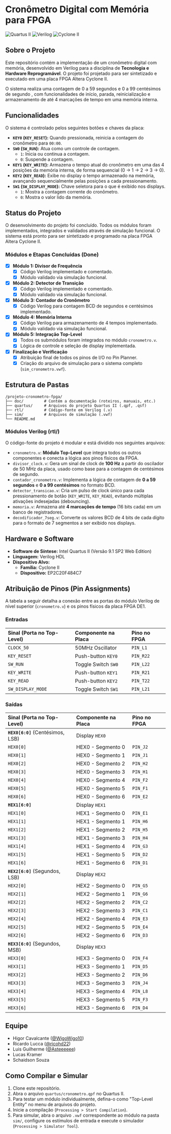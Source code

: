 # Cronômetro Digital com Memória para FPGA

![Quartus II](https://img.shields.io/badge/Quartus%20II-9.1-blue?style=for-the-badge&logo=intel)
![Verilog](https://img.shields.io/badge/Language-Verilog-green?style=for-the-badge)
![Cyclone II](https://img.shields.io/badge/FPGA-Cyclone%20II-orange?style=for-the-badge)

## Sobre o Projeto


Este repositório contém a implementação de um cronômetro digital com memória, desenvolvido em Verilog para a disciplina de **Tecnologia e Hardware Reprogramável**. O projeto foi projetado para ser sintetizado e executado em uma placa FPGA Altera Cyclone II.

O sistema realiza uma contagem de 0 a 59 segundos e 0 a 99 centésimos de segundo , com funcionalidades de início, parada, reinicialização e armazenamento de até 4 marcações de tempo em uma memória interna.

## Funcionalidades

O sistema é controlado pelos seguintes botões e chaves da placa:

* **`KEY0` (`KEY_RESET`):** Quando pressionada, reinicia a contagem do cronômetro para `00:00`.
* **`SW0` (`SW_RUN`):** Atua como um controle de contagem.
    * `1`: Inicia ou continua a contagem.
    * `0`: Suspende a contagem.
* **`KEY1` (`KEY_WRITE`):** Armazena o tempo atual do cronômetro em uma das 4 posições da memória interna, de forma sequencial (0 -> 1 -> 2 -> 3 -> 0).
* **`KEY2` (`KEY_READ`):** Exibe no display o tempo armazenado na memória, avançando sequencialmente pelas posições a cada pressionamento.
* **`SW1` (`SW_DISPLAY_MODE`):** Chave seletora para o que é exibido nos displays.
    * `1`: Mostra a contagem corrente do cronômetro.
    * `0`: Mostra o valor lido da memória.

## Status do Projeto

O desenvolvimento do projeto foi concluído. Todos os módulos foram implementados, integrados e validados através de simulação funcional. O sistema está pronto para ser sintetizado e programado na placa FPGA Altera Cyclone II.

### Módulos e Etapas Concluídas (Done)

- [x] **Módulo 1: Divisor de Frequência**
  - [x] Código Verilog implementado e comentado.
  - [x] Módulo validado via simulação funcional.
- [x] **Módulo 2: Detector de Transição**
  - [x] Código Verilog implementado e comentado.
  - [x] Módulo validado via simulação funcional.
- [x] **Módulo 3: Contador do Cronômetro**
  - [x] Código Verilog para contagem BCD de segundos e centésimos implementado.
- [x] **Módulo 4: Memória Interna**
  - [x] Código Verilog para armazenamento de 4 tempos implementado.
  - [x] Módulo validado via simulação funcional.
- [x] **Módulo 5: Integração Top-Level**
  - [x] Todos os submódulos foram integrados no módulo `cronometro.v`.
  - [x] Lógica de controle e seleção de display implementada.
- [x] **Finalização e Verificação**
  - [x] Atribuição final de todos os pinos de I/O no Pin Planner.
  - [x] Criação do arquivo de simulação para o sistema completo (`sim_cronometro.vwf`).

## Estrutura de Pastas

```
/projeto-cronometro-fpga/
├── doc/         # Contém a documentação (roteiros, manuais, etc.)
├── quartus/     # Arquivos do projeto Quartus II (.qpf, .qsf)
├── rtl/         # Código-fonte em Verilog (.v)
├── sim/         # Arquivos de simulação (.vwf)
└── README.md
```

### Módulos Verilog (rtl/)

O código-fonte do projeto é modular e está dividido nos seguintes arquivos:

* `cronometro.v`: **Módulo Top-Level** que integra todos os outros componentes e conecta a lógica aos pinos físicos da FPGA.
* `divisor_clock.v`: Gera um sinal de clock de **100 Hz** a partir do oscilador de 50 MHz da placa, usado como base para a contagem de centésimos de segundo.
* `contador_cronometro.v`: Implementa a lógica de contagem de **0 a 59 segundos** e **0 a 99 centésimos** no formato BCD.
* `detector_transicao.v`: Cria um pulso de clock único para cada pressionamento de botão (`KEY_WRITE`, `KEY_READ`), evitando múltiplas ativações indesejadas (debouncing).
* `memoria.v`: Armazena até **4 marcações de tempo** (16 bits cada) em um banco de registradores.
* `decodificador_7seg.v`: Converte os valores BCD de 4 bits de cada dígito para o formato de 7 segmentos a ser exibido nos displays.

## Hardware e Software

  * **Software de Síntese:** Intel Quartus II (Versão 9.1 SP2 Web Edition)
  * **Linguagem:** Verilog HDL
  * **Dispositivo Alvo:**
      * **Família:** Cyclone II
      * **Dispositivo:** EP2C20F484C7

## Atribuição de Pinos (Pin Assignments)

A tabela a seguir detalha a conexão entre as portas do módulo Verilog de nível superior (`cronometro.v`) e os pinos físicos da placa FPGA DE1.

### Entradas

| Sinal (Porta no Top-Level) | Componente na Placa | Pino no FPGA |
|:---|:---|:---|
| `CLOCK_50` | 50MHz Oscillator | `PIN_L1` |
| `KEY_RESET` | Push-button `KEY0` | `PIN_R22` |
| `SW_RUN` | Toggle Switch `SW0` | `PIN_L22` |
| `KEY_WRITE` | Push-button `KEY1` | `PIN_R21` |
| `KEY_READ` | Push-button `KEY2` | `PIN_T22` |
| `SW_DISPLAY_MODE` | Toggle Switch `SW1` | `PIN_L21` |

### Saídas

| Sinal (Porta no Top-Level) | Componente na Placa | Pino no FPGA |
|:---|:---|:---|
| **`HEX0[6:0]`** (Centésimos, LSB) | Display `HEX0` | |
| `HEX0[0]` | HEX0 - Segmento 0 | `PIN_J2` |
| `HEX0[1]` | HEX0 - Segmento 1 | `PIN_J1` |
| `HEX0[2]` | HEX0 - Segmento 2 | `PIN_H2` |
| `HEX0[3]` | HEX0 - Segmento 3 | `PIN_H1` |
| `HEX0[4]` | HEX0 - Segmento 4 | `PIN_F2` |
| `HEX0[5]` | HEX0 - Segmento 5 | `PIN_F1` |
| `HEX0[6]` | HEX0 - Segmento 6 | `PIN_E2` |
| **`HEX1[6:0]`** | Display `HEX1` | |
| `HEX1[0]` | HEX1 - Segmento 0 | `PIN_E1` |
| `HEX1[1]` | HEX1 - Segmento 1 | `PIN_H6` |
| `HEX1[2]` | HEX1 - Segmento 2 | `PIN_H5` |
| `HEX1[3]` | HEX1 - Segmento 3 | `PIN_H4` |
| `HEX1[4]` | HEX1 - Segmento 4 | `PIN_G3` |
| `HEX1[5]` | HEX1 - Segmento 5 | `PIN_D2` |
| `HEX1[6]` | HEX1 - Segmento 6 | `PIN_D1` |
| **`HEX2[6:0]`** (Segundos, LSB) | Display `HEX2` | |
| `HEX2[0]` | HEX2 - Segmento 0 | `PIN_G5` |
| `HEX2[1]` | HEX2 - Segmento 1 | `PIN_G6` |
| `HEX2[2]` | HEX2 - Segmento 2 | `PIN_C2` |
| `HEX2[3]` | HEX2 - Segmento 3 | `PIN_C1` |
| `HEX2[4]` | HEX2 - Segmento 4 | `PIN_E3` |
| `HEX2[5]` | HEX2 - Segmento 5 | `PIN_E4` |
| `HEX2[6]` | HEX2 - Segmento 6 | `PIN_D3` |
| **`HEX3[6:0]`** (Segundos, MSB) | Display `HEX3` | |
| `HEX3[0]` | HEX3 - Segmento 0 | `PIN_F4` |
| `HEX3[1]` | HEX3 - Segmento 1 | `PIN_D5` |
| `HEX3[2]` | HEX3 - Segmento 2 | `PIN_D6` |
| `HEX3[3]` | HEX3 - Segmento 3 | `PIN_J4` |
| `HEX3[4]` | HEX3 - Segmento 4 | `PIN_L8` |
| `HEX3[5]` | HEX3 - Segmento 5 | `PIN_F3` |
| `HEX3[6]` | HEX3 - Segmento 6 | `PIN_D4` |

## Equipe

  * Higor Cavalcante ([@WigoWigo10](https://github.com/WigoWigo10))
  * Ricardo Lucca ([@ricohd22](https://github.com/ricohd22))
  * Luis Guilherme ([@Asteeeeee](https://github.com/Asteeeeee))
  * Lucas Kramer
  * Schaidson Souza

## Como Compilar e Simular

1.  Clone este repositório.
2.  Abra o arquivo `quartus/cronometro.qpf` no Quartus II.
3.  Para testar um módulo individualmente, defina-o como "Top-Level Entity" no menu de arquivos do projeto.
4.  Inicie a compilação (`Processing > Start Compilation`).
5.  Para simular, abra o arquivo `.vwf` correspondente ao módulo na pasta `sim/`, configure os estímulos de entrada e execute o simulador (`Processing > Simulator Tool`).